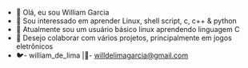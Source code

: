 - 👋 Olá, eu sou William Garcia
- 👀 Sou interessado em aprender Linux, shell script, c, c++ & python
- 🌱 Atualmente sou um usuário básico linux aprendendo linguagem C
- 💞️ Desejo colaborar com vários projetos, principalmente em jogos eletrônicos
- 🐦- william_de_lima |📧- willdelimagarcia@gmail.com

<!---
william-de-lima/william-de-lima is a ✨ special ✨ repository because its `README.md` (this file) appears on your GitHub profile.
You can click the Preview link to take a look at your changes.
--->
